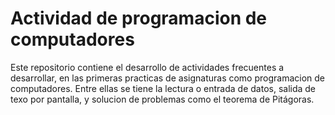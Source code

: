 # Actividad de programacion de computadores
Este repositorio contiene el desarrollo de actividades frecuentes a desarrollar, en las primeras practicas de
asignaturas como programacion de computadores. Entre ellas se tiene la lectura o entrada de datos, salida de texo por pantalla,
y solucion de problemas como el teorema de Pitágoras.





